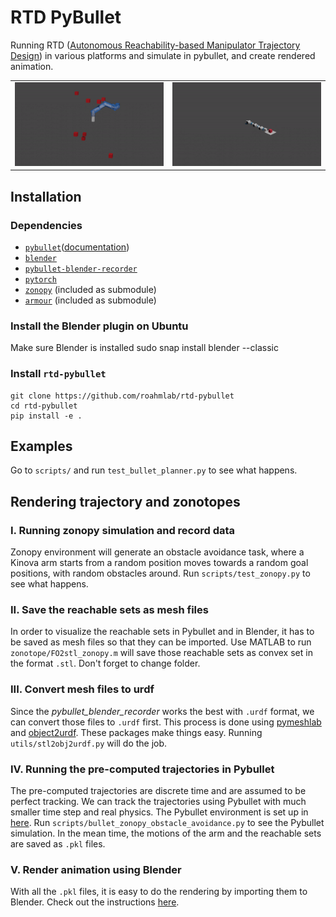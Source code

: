 # RTD PyBullet
Running RTD ([Autonomous Reachability-based Manipulator Trajectory Design](https://arxiv.org/abs/2002.01591)) in various platforms and simulate in pybullet, and create rendered animation.

<table>
  <tr>
    <td><img src="data/gif/kinova_obstacle_avoidance.gif?raw=true" width="400"></td>
    <td><img src="data/gif/fetch_force_closure.gif?raw=true" width="400"></td>
  </tr>
</table>

## Installation
### Dependencies
- [`pybullet`](https://github.com/bulletphysics/bullet3)([documentation](https://pybullet.org/wordpress/index.php/forum-2/))
- [`blender`](https://www.blender.org/)
- [`pybullet-blender-recorder`](https://github.com/huy-ha/pybullet-blender-recorder)
- [`pytorch`](https://github.com/pytorch/pytorch)
- [`zonopy`](https://github.com/roahmlab/zonopy) (included as submodule)
- [`armour`](https://github.com/roahmlab/armtd-dev/tree/1719161629de9820625ad52bc8e42b7a01a6543d) (included as submodule)

### Install the Blender plugin on Ubuntu
Make sure Blender is installed
    sudo snap install blender --classic

### Install `rtd-pybullet`
    git clone https://github.com/roahmlab/rtd-pybullet
    cd rtd-pybullet
    pip install -e .

<!-- ### Install `pybullet -->
<!-- - The physics engine of the smulation is [Bullet](https://github.com/bulletphysics/bullet3). For more information, check out their . -->
<!-- - The rendering part of this project is using [pybullet_blender_recorder](https://github.com/huy-ha/pybullet-blender-recorder). Please check out their instructions before doing rendering. -->
<!-- - [Zonopy](https://github.com/kwonyos/zonopy) is a new python package to calculate rechable sets and render simulations. It is cloned as a submodule in this repo. This is where the Kinova obstacle avoidance task is generated from. -->

<!-- ## Examples
### Kinova obstacle avoidance using ARMTD
<p align="center">
    <img src="data/gif/kinova_obstacle_avoidance.gif">
<p/>

### Fetch carrying objects using ARMTD with force closure
<p align="center">
    <img src="data/gif/fetch_force_closure.gif">
<p/> -->

## Examples
Go to `scripts/` and run `test_bullet_planner.py` to see what happens.

## Rendering trajectory and zonotopes
### I. Running zonopy simulation and record data
Zonopy environment will generate an obstacle avoidance task, where a Kinova arm starts from a random position moves towards a random goal positions, with random obstacles around. Run `scripts/test_zonopy.py` to see what happens.

### II. Save the reachable sets as mesh files
In order to visualize the reachable sets in Pybullet and in Blender, it has to be saved as mesh files so that they can be imported. Use MATLAB to run `zonotope/FO2stl_zonopy.m` will save those reachable sets as convex set in the format `.stl`. Don't forget to change folder.

### III. Convert mesh files to urdf
Since the *pybullet_blender_recorder* works the best with `.urdf` format, we can convert those files to `.urdf` first. This process is done using [pymeshlab](https://pymeshlab.readthedocs.io/en/latest/) and [object2urdf](https://github.com/harvard-microrobotics/object2urdf). These packages make things easy. Running `utils/stl2obj2urdf.py` will do the job.

### IV. Running the pre-computed trajectories in Pybullet
The pre-computed trajectories are discrete time and are assumed to be perfect tracking. We can track the trajectories using Pybullet with much smaller time step and real physics. The Pybullet environment is set up in [here](https://github.com/Wangbaiyue007/rtd-pybullet/blob/master/bullet/bulletRtdEnv.py). Run `scripts/bullet_zonopy_obstacle_avoidance.py` to see the Pybullet simulation. In the mean time, the motions of the arm and the reachable sets are saved as `.pkl` files.

### V. Render animation using Blender
With all the `.pkl` files, it is easy to do the rendering by importing them to Blender. Check out the instructions [here](https://github.com/huy-ha/pybullet-blender-recorder).

